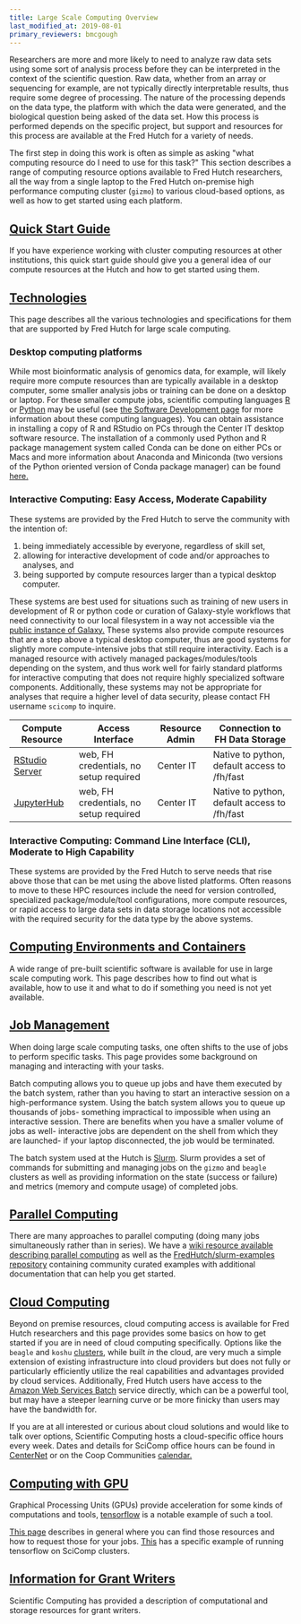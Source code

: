 ```yaml
---
title: Large Scale Computing Overview
last_modified_at: 2019-08-01
primary_reviewers: bmcgough
---
```


Researchers are more and more likely to need to analyze raw data sets using some sort of analysis process before they can be interpreted in the context of the scientific question. Raw data, whether from an array or sequencing for example, are not typically directly interpretable results, thus require some degree of processing. The nature of the processing depends on the data type, the platform with which the data were generated, and the biological question being asked of the data set. How this process is performed depends on the specific project, but support and resources for this process are available at the Fred Hutch for a variety of needs.

The first step in doing this work is often as simple as asking "what computing resource do I need to use for this task?"  This section describes a range of computing resource options available to Fred Hutch researchers, all the way from a single laptop to the Fred Hutch on-premise high performance computing cluster (`gizmo`) to various cloud-based options, as well as how to get started using each platform.

## [Quick Start Guide](/scicomputing/compute_quickstart/)

If you have experience working with cluster computing resources at other institutions, this quick start guide should give you a general idea of our compute resources at the Hutch and how to get started using them.

## [Technologies](/scicomputing/compute_platforms/)
This page describes all the various technologies and specifications for them that are supported by Fred Hutch for large scale computing.

### Desktop computing platforms

While most bioinformatic analysis of genomics data, for example, will likely require more compute resources than are typically available in a desktop computer, some smaller analysis jobs or training can be done on a desktop or laptop.  For these smaller compute jobs, scientific computing languages [R](https://www.r-project.org) or [Python](https://www.python.org) may be useful (see [the Software Development page](/scicomputing/software_overview/) for more information about these computing languages). You can obtain assistance in installing a copy of R and RStudio on PCs through the Center IT desktop software resource. The installation of a commonly used Python and R package management system called Conda can be done on either PCs or Macs and more information about Anaconda and Miniconda (two versions of the Python oriented version of Conda package manager) can be found [here.](https://conda.io/docs/glossary.html#anaconda)

### Interactive Computing:  Easy Access, Moderate Capability
These systems are provided by the Fred Hutch to serve the community with the intention of:
  1. being immediately accessible by everyone, regardless of skill set,
  2. allowing for interactive development of code and/or approaches to analyses, and
  3. being supported by compute resources larger than a typical desktop computer.

These systems are best used for situations such as training of new users in development of R or python code or curation of Galaxy-style workflows that need connectivity to our local filesystem in a way not accessible via the [public instance of Galaxy.](https://usegalaxy.org/) These systems also provide compute resources that are a step above a typical desktop computer, thus are good systems for slightly more compute-intensive jobs that still require interactivity.  Each is a managed resource with actively managed packages/modules/tools depending on the system, and thus work well for fairly standard platforms for interactive computing that does not require highly specialized software components.  Additionally, these systems may not be appropriate for analyses that require a higher level of data security, please contact FH username `scicomp` to inquire.

Compute Resource | Access Interface | Resource Admin | Connection to FH Data Storage
--- | --- | --- | ---
[RStudio Server](http://rstudio.fhcrc.org) | web, FH credentials, no setup required | Center IT | Native to python, default access to /fh/fast
[JupyterHub](https://jupyterhub.fhcrc.org/) | web, FH credentials, no setup required | Center IT | Native to python, default access to /fh/fast

### Interactive Computing: Command Line Interface (CLI), Moderate to High Capability

These systems are provided by the Fred Hutch to serve needs that rise above those that can be met using the above listed platforms.  Often reasons to move to these HPC resources include the need for version controlled, specialized package/module/tool configurations, more compute resources, or rapid access to large data sets in data storage locations not accessible with the required security for the data type by the above systems.


## [Computing Environments and Containers](/scicomputing/compute_environments/)

A wide range of pre-built scientific software is available for use in large scale computing work.  This page describes how to find out what is available, how to use it and what to do if something you need is not yet available. 

## [Job Management](/scicomputing/compute_jobs/)

When doing large scale computing tasks, one often shifts to the use of jobs to perform specific tasks.  This page provides some background on managing and interacting with your tasks.

Batch computing allows you to queue up jobs and have them executed by the batch system, rather than you having to start an interactive session on a high-performance system.  Using the batch system allows you to queue up thousands of jobs- something impractical to impossible when using an interactive session.  There are benefits when you have a smaller volume of jobs as well- interactive jobs are dependent on the shell from which they are launched- if your laptop disconnected, the job would be terminated.

The batch system used at the Hutch is [Slurm](https://slurm.schedmd.com/archive/slurm-18.08.3/). Slurm provides a set of commands for submitting and managing jobs on the `gizmo` and `beagle` clusters as well as providing information on the state (success or failure) and metrics (memory and compute usage) of completed jobs.

## [Parallel Computing](/scicomputing/compute_parallel/)

There are many approaches to parallel computing (doing many jobs simultaneously rather than in series). We have a [wiki resource available describing parallel computing](/scicomputing/compute_parallel/) as well as the [FredHutch/slurm-examples repository](https://github.com/FredHutch/slurm-examples) containing community curated examples with additional documentation that can help you get started.

## [Cloud Computing](/scicomputing/compute_cloud/)

Beyond on premise resources, cloud computing access is available for Fred Hutch researchers and this page provides some basics on how to get started if you are in need of cloud computing specifically.  Options like the `beagle` and `koshu` [clusters](/scicomputing/resource_overview/), while built _in_ the cloud, are very much a simple extension of existing infrastructure into cloud providers but does not fully or particularly efficiently utilize the real capabilities and advantages provided by cloud services.   Additionally, Fred Hutch users have access to the [Amazon Web Services Batch](https://aws.amazon.com/batch/) service directly, which can be a powerful tool, but may have a steeper learning curve or be more finicky than users may have the bandwidth for.

If you are at all interested or curious about cloud solutions and would like to
talk over options, Scientific Computing hosts a cloud-specific office hours
every week.  Dates and details for SciComp office hours can be found in
[CenterNet](https://centernet.fredhutch.org/cn/e/center-it/scicomp_nextgen_officehours10092018.html) or on the Coop Communities [calendar.](https://calendar.google.com/calendar/embed?src=gd30dlifri4fu7h104cuqdj0dg%40group.calendar.google.com&ctz=America%2FLos_Angeles) 

## [Computing with GPU](/scicomputing/compute_gpu/)

Graphical Processing Units (GPUs) provide acceleration for some kinds of computations and tools, [tensorflow](https://www.tensorflow.org/) is a notable example of such a tool.

[This page](/scicomputing/compute_gpu/) describes in general where you can find those resources and how to request those for your jobs.  [This](https://sciwiki.fredhutch.org/compdemos/tensorflow-gpu/) has a specific example of running tensorflow on SciComp clusters.

## [Information for Grant Writers](/scicomputing/compute_grants/)

Scientific Computing has provided a description of computational and storage resources for grant writers.
